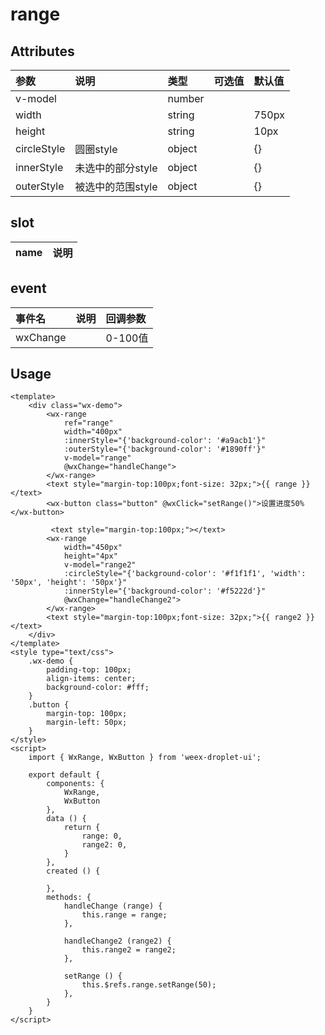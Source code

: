 # range

## Attributes

| 参数 | 说明 | 类型 | 可选值 | 默认值 |
| :--- | :--- | :--- | :--- | :--- |
| v-model |  | number |  |  |
| width |  | string |  | 750px |
| height |  | string |  | 10px |
| circleStyle | 圆圈style | object |  | {} |
| innerStyle | 未选中的部分style | object |  | {} |
| outerStyle | 被选中的范围style | object |  | {} |

## slot

| name | 说明 |
| :--- | :--- |


## event

| 事件名 | 说明 | 回调参数 |
| :--- | :--- | :--- |
| wxChange |  | 0-100值 |

## Usage

```
<template>
    <div class="wx-demo">
        <wx-range 
            ref="range"
            width="400px"
            :innerStyle="{'background-color': '#a9acb1'}"
            :outerStyle="{'background-color': '#1890ff'}"
            v-model="range"
            @wxChange="handleChange">
        </wx-range>
        <text style="margin-top:100px;font-size: 32px;">{{ range }}</text>
        <wx-button class="button" @wxClick="setRange()">设置进度50%</wx-button>

         <text style="margin-top:100px;"></text>
        <wx-range 
            width="450px"
            height="4px"
            v-model="range2"
            :circleStyle="{'background-color': '#f1f1f1', 'width': '50px', 'height': '50px'}"
            :innerStyle="{'background-color': '#f5222d'}"
            @wxChange="handleChange2">
        </wx-range>
        <text style="margin-top:100px;font-size: 32px;">{{ range2 }}</text>
    </div>
</template>
<style type="text/css">
    .wx-demo {
        padding-top: 100px;
        align-items: center;
        background-color: #fff;
    }
    .button {
        margin-top: 100px;
        margin-left: 50px;
    }
</style>
<script>
    import { WxRange, WxButton } from 'weex-droplet-ui';

    export default {
        components: {
            WxRange,
            WxButton
        },
        data () {
            return {
                range: 0,
                range2: 0,
            }
        },
        created () {

        },
        methods: {
            handleChange (range) {
                this.range = range;
            },

            handleChange2 (range2) {
                this.range2 = range2;
            },

            setRange () {
                this.$refs.range.setRange(50);
            },
        }
    }
</script>
```




